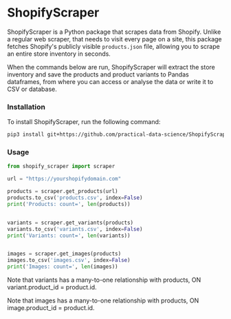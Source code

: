# ShopifyScraper

ShopifyScraper is a Python package that scrapes data from Shopify. Unlike a regular web scraper, that needs to visit every page on a site, this package fetches Shopify's publicly visible `products.json` file, allowing you to scrape an entire store inventory in seconds.

When the commands below are run, ShopifyScraper will extract the store inventory and save the products and product variants to Pandas dataframes, from where you can access or analyse the data or write it to CSV or database. 

### Installation
To install ShopifyScraper, run the following command:

```bash
pip3 install git+https://github.com/practical-data-science/ShopifyScraper.git
```

### Usage

```python
from shopify_scraper import scraper

url = "https://yourshopifydomain.com"

products = scraper.get_products(url)
products.to_csv('products.csv', index=False)
print('Products: count=', len(products))


variants = scraper.get_variants(products)
variants.to_csv('variants.csv', index=False)
print('Variants: count=', len(variants))


images = scraper.get_images(products)
images.to_csv('images.csv', index=False)
print('Images: count=', len(images))
```

Note that variants has a many-to-one relationship with products, ON variant.product_id = product.id.

Note that images has a many-to-one relationship with products, ON image.product_id = product.id.
